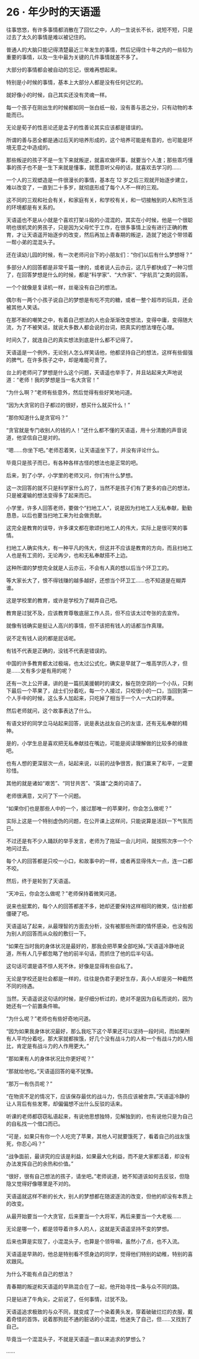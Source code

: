 <link rel="stylesheet" href="../styles/text.css"/>
<h1>26 · 年少时的天语遥</h1>

往事悠悠，有许多事情都消散在了回忆之中，人的一生说长不长，说短不短，只是过去了太久的事情是难以被记住的。

普通人的大脑只能记得清楚最近三年发生的事情，然后记得住十年之内的一些较为重要的事情，以及一生中最为关键的几件事情就差不多了。

大部分的事情都会被自动的忘记，很难再想起来。

特别是小时候的事情，基本上大部分人都是没有任何记忆的。

就好像小的时候，自己其实还没有灵魂一样。

每一个孩子在刚出生的时候都如同一张白纸一般，没有善与恶之分，只有动物的本能而已。

无论是荀子的性恶论还是孟子的性善论其实应该都是错误的。

所谓的善与恶全都是通过后天的培养形成的，这个培养可能是有意的，也可能是环境无意之中造成的。

那些叛逆的孩子不是一生下来就叛逆，就喜欢做坏事，就要当个人渣；那些乖巧懂事的孩子也不是一生下来就是懂事，就愿意听父母的话，就喜欢去学习的……

一个人的三观塑造是一件很漫长的事情，基本在 12 岁之后三观就开始逐步建立，难以改变了，一直到二十多岁，就彻底形成了每个人不一样的三观。

这不同的三观和社会有关，和家庭有关，和学校有关，和一切接触到的人和所生活的环境都是有关系的。

天语遥也不是从小就是个喜欢打架斗殴的小混混的，其实在小时候，他是一个很聪明也很机灵的男孩子，只是因为父母忙于工作，在很多事情上没有进行正确的教育，才让天语遥开始逐步的改变，然后再加上青春期的叛逆，造就了她这个带领着一帮小弟的混混头子。

还在读幼儿园的时候，有一次老师问台下的小朋友们：“你们以后有什么梦想呀？”

多部分人的回答都是非常千篇一律的，或者说人云亦云，这几乎都快成了一种习惯了，在回答梦想是什么的时候，都是“科学家”、“大作家”、“宇航员”之类的回答。

一个个就像是复读机一样，丝毫没有自己的想法。

偶尔有一两个小孩子说自己的梦想是有吃不完的糖，或者一整个超市的玩具，还会被其他人笑话。

在那不断的嘲笑之中，有着自己想法的人也会渐渐改变想法，变得中庸，变得随大流，为了不被笑话，就说大多数人都会说的台词，把真实的想法埋在心理。

时间久了，就连自己的真实想法到底是什么都不记得了。

天语遥是一个例外，无论别人怎么样笑话他，他都坚持自己的想法，这样有些倔强的脾气，在许多孩子之中，却是难能可贵了。

台上的老师问了梦想是什么这个问题，天语遥也举手了，并且站起来大声地说道：“老师！我的梦想是当一名大贪官！”

“为什么啊？”老师有些意外，然后觉得有些好笑地问道。

“因为大贪官的日子都过的很好，想买什么就买什么！”

“那你知道什么是贪官吗？”

“贪官就是专门收别人的钱的人！”还什么都不懂的天语遥，用十分清脆的声音说道，他坚信自己是对的。

“嗯……你坐下吧。”老师忍着笑，让天语遥坐下了，并没有评论什么。

毕竟只是孩子而已，有各种各样古怪的想法也是正常的吧。

后来，到了小学，小学里的老师又问，你们有什么梦想。

这一次回答的就不只是科学家什么的了，当然不是孩子们有了更多的自己的想法，只是被灌输的想法变得多了起来而已。

小学里，许多人回答老师，要做个“扫地工人”，说是因为扫地工人无私奉献，勤勤恳恳，以后也要当扫地工来为社会做贡献。

这完全是教育的误导，许多课文都在歌颂扫地工人的伟大，实际上是很可笑的事情。

扫地工人确实伟大，有一种平凡的伟大，但这并不应该是教育的方向，而且扫地工人也是有工资的，无论再少，也和无私奉献搭不上边。

这种所谓的梦想完全就是人云亦云，不会有人真的想以后当个环卫工的。

等大家长大了，恨不得钱赚的越多越好，还想当个环卫工……也不知道是在糊弄谁。

这是学校里的教育，或许是学校为了糊弄自己吧。

教育是过犹不及，应该教育尊敬底层工作人员，但不应该太过夸张的去宣传。

就像有钱确实是挺让人高兴的事情，但不该把有钱人的话都当作真理。

说不定有钱人说的都是屁话呢。

有钱不代表是正确的，没钱不代表是错误的。

中国的许多教育都太过极端，也太过公式化，确实是早就了一堆高学历人才，但是……又有多少是有用的呢？

还有一次上公开课，讲的是一篇抗美援朝时的课文，躲在防空洞的一个小队，只剩下最后一个苹果了，战士们分着吃，每一个人接过，只咬很小的一口，当回到第一个人手中的时候，这么多人加起来，只吃掉了相当于一个人一大口的苹果。

然后老师就问，这个故事表达了什么。

有语文好的同学立马站起来回答，说是表达战友自己的友谊，还有无私奉献的精神。

是的，小学生总是喜欢把无私奉献挂在嘴边，可能是阅读理解做的比较多的缘故吧。

也有人想的更深层次一点，站起来说，以前的战争很苦，我们赢来了和平，一定要珍惜。

其他的就是诸如“艰苦”、“同甘共苦”、“英雄”之类的词语了。

老师很满意，又问了下一个问题。

“如果你们也是那些人中的一个，接过那唯一的苹果时，你会怎么做呢？”

实际上这是一个特别虚伪的问题，在公开课上这样问，只能说算是活跃一下气氛而已。

不过还是有不少人踊跃的举手发言，老师为了拖延一会儿时间，就按照次序一个个地问过去。

每个人的回答都是只咬一小口，和故事中的一样，或者再显得伟大一点，连一口都不咬。

然后，终于是轮到了天语遥。

“天冲云，你会怎么做呢？”老师保持着微笑问道。

说来也挺累的，每个人的回答都差不多，她却还要保持这样相同的微笑，估计脸都僵硬了吧。

天语遥站了起来，从最理智的方面去分析，没有被那些所谓的情怀感染，也没有因为别人的回答而从众般的敷衍一下。

“如果在当时我的身体状况是最好的，那我会把苹果全部吃掉。”天语遥冷静地说道，所有人几乎都忽略了他的前半句话，而抓住了他的后半句话。

这句话可谓是语不惊人死不休，好像是显得有些自私了。

无论是学校还是社会都是一样的，往往是伪君子更好生存，真小人却是另一种截然不同的待遇。

当然，天语遥说这句话的时候，是仔细分析过的，绝对不是因为自私而说的，因为她还有一个前置条件嘛。

“为什么呢？”老师也有些好奇地问道。

“因为如果我身体状况最好，那么我吃下这个苹果还可以坚持一段时间，而如果所有人平均分着吃，那大家就都挨饿，好几个没有战斗力的人和一个有战斗力的人相比，肯定是有战斗力的人作用更大。”

“那如果有人的身体状况比你更好呢？”

“那就给他吃。”天语遥回答的毫不犹豫。

“那万一有伤员呢？”

“在物资不足的情况下，应该保存最优的战斗力，伤员应该被舍弃。”天语遥冷静的让人背后有些发寒，却偏偏想不出什么反驳的话来。

听课的老师都窃窃私语起来，有说他思想独特，见解独到的，也有说他只是为自己的自私找一个借口而已。

“可是，如果只有你一个人吃完了苹果，其他人可就要饿死了，看着自己的战友饿死，你忍心吗？”

“战争面前，最讲究的应该是利益，如果最大化利益，而不是大家都活着，却没有办法发挥自己的余热和价值。”

“很好，很有自己想法的孩子，请坐吧。”老师说道，她不知道该如何去反驳，但隐隐又觉得好像哪里是不对的。

天语遥就这样不断的长大，别人的梦想都在随波逐流的改变，但他的却没有本质上的改变。

从最开始要当一个大贪官，后来要当一个大将军，再后来要当一个大老板……

无论是哪一个，都是领导着许多人的人，这就是天语遥坚持不变的梦想。

后来也算是实现了，小混混头子，也算是个领导嘛，虽然小了点，也不入流。

天语遥是早熟的，他总是特别看不惯身边的同学，觉得他们特别的幼稚，特别的喜欢跟风。

为什么不能有点自己的想法？

青春期的叛逆和天语遥的早熟混合在了一起，他开始寻找一条与众不同的路。

只是钻进了牛角尖，之前说了，任何事情，过犹不及。

天语遥追求极致的与众不同，就变成了一个染着黄头发，穿着破破烂烂的衣服，戴着奇怪的首饰，说着那狗屁不通的脏话的小混混，他迷失了自己，但……又找到了自己。

毕竟当一个混混头子，不就是天语遥一直以来追求的梦想么？

……
